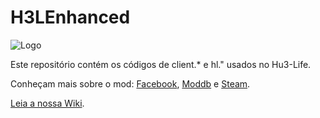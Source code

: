 H3LEnhanced
======================

![Logo](http://i.imgur.com/K7b0J4a.png)

Este repositório contém os códigos de client.* e hl." usados no Hu3-Life.

Conheçam mais sobre o mod: [Facebook](https://www.facebook.com/hu3lifeoficial/), [Moddb](http://www.moddb.com/mods/hu3-life) e [Steam](https://steamcommunity.com/groups/Hu3-Life).

[Leia a nossa Wiki](https://github.com/xalalau/H3LEnhanced/wiki).
